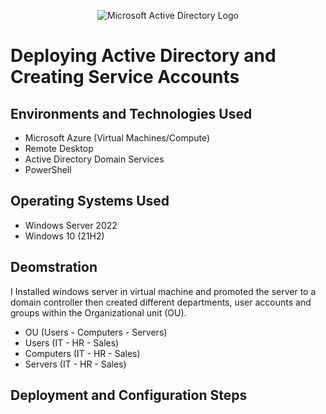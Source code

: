<p align="center">
<img src="https://i.imgur.com/pU5A58S.png" alt="Microsoft Active Directory Logo"/>
</p>

<h1>Deploying Active Directory and Creating Service Accounts</h1>






<h2>Environments and Technologies Used</h2>

- Microsoft Azure (Virtual Machines/Compute)
- Remote Desktop
- Active Directory Domain Services
- PowerShell

<h2>Operating Systems Used </h2>

- Windows Server 2022
- Windows 10 (21H2)

<h2>Deomstration</h2>

I Installed windows server in virtual machine and promoted the server to a domain controller then created different departments, user accounts and groups within the Organizational unit (OU).
- OU (Users - Computers - Servers)
- Users (IT - HR - Sales)
- Computers (IT - HR - Sales)
- Servers (IT - HR - Sales)

<h2>Deployment and Configuration Steps</h2>



